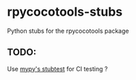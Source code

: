 # rpycocotools-stubs
Python stubs for the rpycocotools package

## TODO:
Use [mypy's stubtest](https://mypy.readthedocs.io/en/stable/stubtest.html) for CI testing ?
